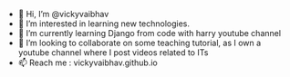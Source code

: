 - 👋 Hi, I’m @vickyvaibhav
- 👀 I’m interested in learning new technologies.
- 🌱 I’m currently learning Django from code with harry youtube channel
- 💞️ I’m looking to collaborate on some teaching tutorial, as I own a youtube channel where I post videos related to ITs
- 📫 Reach me : vickyvaibhav.github.io

<!---
vickyvaibhav/vickyvaibhav is a ✨ special ✨ repository because its `README.md` (this file) appears on your GitHub profile.
You can click the Preview link to take a look at your changes.
--->
